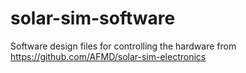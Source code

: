# solar-sim-software
Software design files for controlling the hardware from https://github.com/AFMD/solar-sim-electronics
